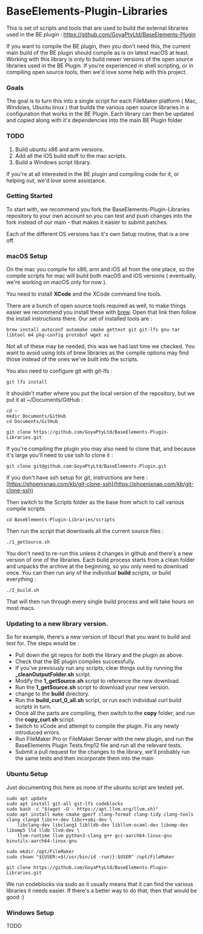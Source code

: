 # BaseElements-Plugin-Libraries

This is set of scripts and tools that are used to build the external libraries used in the BE plugin : https://github.com/GoyaPtyLtd/BaseElements-Plugin

If you want to compile the BE plugin, then you don't need this, the current main build of the BE plugin should compile as is on latest macOS at least. Working with this library is only to build newer versions of the open source libraries used in the BE Plugin. If you're experienced in shell scripting, or in compiling open source tools, then we'd love some help with this project.

### Goals

The goal is to turn this into a single script for each FileMaker platform ( Mac, Windows, Ubuntu linux ) that builds the various open source libraries in a configuration that works in the BE Plugin. Each library can then be updated and copied along with it's dependencies into the main BE Plugin folder

### TODO

1. Build ubuntu x86 and arm versions.
2. Add all the iOS build stuff to the mac scripts.
3. Build a Windows script library.

If you're at all interested in the BE plugin and compiling code for it, or helping out, we'd love some assistance.

### Getting Started

To start with, we recommend you fork the BaseElements-Plugin-Libraries repository to your own account so you can test and push changes into the fork instead of our main - that makes it easier to submit patches.

Each of the different OS versions has it's own Setup routine, that is a one off.

### macOS Setup

On the mac you compile for x86, arm and iOS all from the one place, so the compile scripts for mac will build both macOS and iOS versions ( eventually, we're working on macOS only for now ).

You need to install **XCode** and the XCode command line tools.

There are a bunch of open source tools required as well, to make things easier we recommend you install these with [brew](https://brew.sh). Open that link then follow the install instructions there. Our set of installed tools are :

    brew install autoconf automake cmake gettext git git-lfs gnu-tar libtool m4 pkg-config protobuf wget xz

Not all of these may be needed, this was we had last time we checked. You want to avoid using lots of brew libraries as the compile options may find those instead of the ones we've built into the scripts.

You also need to configure git with git-lfs :

    git lfs install

It shouldn't matter where you put the local version of the repository, but we put it at ~/Documents/GitHub :

    cd ~
    mkdir Documents/GitHub
    cd Documents/GitHub

    git clone https://github.com/GoyaPtyLtd/BaseElements-Plugin-Libraries.git

If you're compiling the plugin you may also need to clone that, and because it's large you'll need to use ssh to clone it :

    git clone git@github.com:GoyaPtyLtd/BaseElements-Plugin.git

If you don't have ssh setup for git, instructions are here : [https://phoenixnap.com/kb/git-clone-ssh](https://phoenixnap.com/kb/git-clone-ssh)

Then switch to the Scripts folder as the base from which to call various compile scripts.

    cd BaseElements-Plugin-Libraries/scripts

Then run the script that downloads all the current source files :

    ./1_getSource.sh

You don't need to re-run this unless it changes in github and there's a new version of one of the libraries. Each build process starts from a clean folder and unpacks the archive at the beginning, so you only need to download once. You can then run any of the individual **build** scripts, or build everything :

    ./2_build.sh
    
That will then run through every single build process and will take hours on most macs.

### Updating to a new library version.

So for example, there's a new version of libcurl that you want to build and test for.  The steps would be :

* Pull down the git repos for both the library and the plugin as above.
* Check that the BE plugin compiles successfully.
* If you've previously run any scripts, clear things out by running the **_cleanOutputFolder.sh** script.
* Modify the **1_getSource.sh** script to reference the new download.
* Run the **1_getSource.sh** script to download your new version.
* change to the **build** directory.
* Run the **build_curl_0_all.sh** script, or run each individual curl build scripts in turn.
* Once all the parts are compiling, then switch to the **copy** folder, and run the **copy_curl.sh** script.
* Switch to xCode and attempt to compile the plugin.  Fix any newly introduced errors.
* Run FileMaker Pro or FileMaker Server with the new plugin, and run the BaseElements Plugin Tests.fmp12 file and run all the relevant tests.
* Submit a pull request for the changes to the library, we'll probably run the same tests and then incorporate them into the main 

### Ubuntu Setup

Just documenting this here as none of the ubuntu script are tested yet.

    sudo apt update
    sudo apt install git-all git-lfs codeblocks
    sudo bash -c "$(wget -O - https://apt.llvm.org/llvm.sh)"
    sudo apt install make cmake gperf clang-format clang-tidy clang-tools clang clangd libc++-dev libc++abi-dev \
        libclang-dev libclang1 liblldb-dev libllvm-ocaml-dev libomp-dev libomp5 lld lldb llvm-dev \
        llvm-runtime llvm python3-clang g++ gcc-aarch64-linux-gnu binutils-aarch64-linux-gnu

    sudo mkdir /opt/FileMaker
    sudo chown "${USER:=$(/usr/bin/id -run)}:$USER" /opt/FileMaker

    git clone https://github.com/GoyaPtyLtd/BaseElements-Plugin-Libraries.git

We run codeblocks via sudo as it usually means that it can find the various libraries it needs easier. If there's a better way to do that, then that would be good :)

### Windows Setup

TODO
